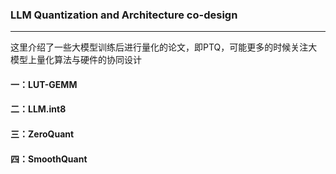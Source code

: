 ### LLM Quantization and Architecture co-design

------

这里介绍了一些大模型训练后进行量化的论文，即PTQ，可能更多的时候关注大模型上量化算法与硬件的协同设计



#### 一：LUT-GEMM



#### 二：LLM.int8





#### 三：ZeroQuant



#### 四：SmoothQuant